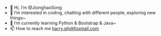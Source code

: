 - 👋 Hi, I’m @JionghaoSong
- 👀 I’m interested in coding, chatting with different people, exploring new things~
- 🌱 I’m currently learning Python & Bootstrap & Java~
- 📫 How to reach me harry.sjh@foxmail.com

<!---
JionghaoSong/JionghaoSong is a ✨ special ✨ repository because its `README.md` (this file) appears on your GitHub profile.
You can click the Preview link to take a look at your changes.
--->
